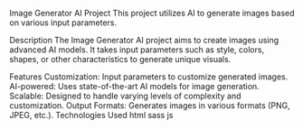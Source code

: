 Image Generator AI Project
This project utilizes AI to generate images based on various input parameters.

Description
The Image Generator AI project aims to create images using advanced AI models. It takes input parameters such as style, colors, shapes, or other characteristics to generate unique visuals.

Features
Customization: Input parameters to customize generated images.
AI-powered: Uses state-of-the-art AI models for image generation.
Scalable: Designed to handle varying levels of complexity and customization.
Output Formats: Generates images in various formats (PNG, JPEG, etc.).
Technologies Used
html
sass
js

